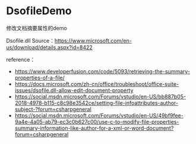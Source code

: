 # DsofileDemo

修改文档摘要属性的demo

Dsofile.dll Source：https://www.microsoft.com/en-us/download/details.aspx?id=8422

reference：
- https://www.developerfusion.com/code/5093/retrieving-the-summary-properties-of-a-file/
- https://docs.microsoft.com/zh-cn/office/troubleshoot/office-suite-issues/dsofile.dll-allow-edit-document-property
- https://social.msdn.microsoft.com/Forums/vstudio/en-US/bb887b05-2018-4978-b115-c8c98e3542ce/setting-file-infoattributes-author-subject-?forum=csharpgeneral
- https://social.msdn.microsoft.com/Forums/vstudio/en-US/49bf9fee-9a4e-4a05-ab79-ec3c0b627c00/use-c-to-modify-file-properties-summary-information-like-author-for-a-xml-or-word-document?forum=csharpgeneral
